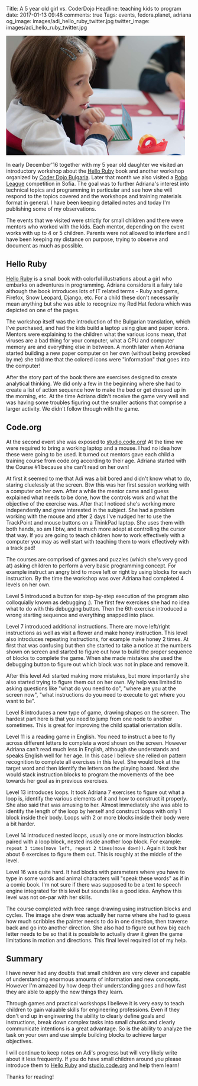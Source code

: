 Title: A 5 year old girl vs. CoderDojo
Headline: teaching kids to program
date: 2017-01-13 09:48
comments: true
Tags: events, fedora.planet, adriana
og_image: images/adi_hello_ruby_twitter.jpg
twitter_image: images/adi_hello_ruby_twitter.jpg

![Adi @ Hello Ruby](/images/adi_hello_ruby_twitter.jpg "Adi @ Hello Ruby")

In early December'16 together with my 5 year old daughter we visited an introductory workshop
about the [Hello Ruby](http://amzn.to/2ijQlBD) book and another
workshop organized by [Coder Dojo Bulgaria](http://coderdojobulgaria.com/).
Later that month we also visited a [Robo League](http://www.roboleague.bg/)
competition in Sofia.
The goal was to further Adriana's interest into technical topics and programming in
particular and see how she will respond to the topics covered and the
workshops and training materials format in general. I have been keeping
detailed notes and today I'm publishing some of my observations.

The events that we visited were strictly for small children and there were mentors
who worked with the kids. Each mentor, depending on the event works with up to 4 or 5
children. Parents were not allowed to interfere and I have been keeping
my distance on purpose, trying to observe and document as much as possible.

Hello Ruby
----------

[Hello Ruby](http://amzn.to/2ijQlBD) is a small book with colorful illustrations
about a girl who embarks on adventures in programming. Adriana considers it a fairy tale
although the book introduces lots of IT related terms - Ruby and gems, Firefox,
Snow Leopard, Django, etc. For a child these don't necessarily mean anything
but she was able to recognize my Red Hat fedora which was depicted on one of the pages.

The workshop itself was the introduction of the Bulgarian translation, which I've purchased,
and had the kids build a laptop using glue and paper icons. Mentors were explaining
to the children what the various icons mean, that viruses are a bad thing for your computer,
what a CPU and computer memory are
and everything else in between. A month later when Adriana started building a new
paper computer on her own (without being provoked by me) she told me that the
colored icons were "information" that goes into the computer!

After the story part of the book there are exercises designed to create analytical
thinking. We did only a few in the beginning where she had to create a list of
action sequence how to make the bed or get dressed up in the morning, etc. At the time
Adriana didn't receive the game very well and was having some troubles figuring out
the smaller actions that comprise a larger activity. We didn't follow through with
the game.


Code.org
--------

At the second event she was exposed to [studio.code.org](https://studio.code.org/)!
At the time we were required to bring a working laptop and a mouse. I had no idea
how these were going to be used. It turned out mentors gave each child a training
course from code.org according to their age. Adriana started with the Course #1
because she can't read on her own!

At first it seemed to me that Adi was a bit bored and didn't know what to do,
staring cluelessly at the screen. Btw this was her first session working with
a computer on her own. After a while the mentor came and I guess explained what
needs to be done, how the controls work and what the objective of the exercise was.
After that I noticed she's working more independently and grew interested in the
subject. She had a problem working with the mouse and after 2 days I've nudged
her to use the TrackPoint and mouse buttons on a ThinkPad laptop. She uses them
with both hands, so am I btw, and is much more adept at controlling the cursor
that way. If you are going to teach children how to work effectively with a computer
you may as well start with teaching them to work effectively with a track pad!


The courses are comprised of games and puzzles (which she's very good at)
asking children to perform a very basic programming concept. For example instruct
an angry bird to move left or right by using blocks for each instruction.
By the time the workshop was over Adriana had completed 4 levels on her own.

Level 5 introduced a button for step-by-step execution of the program also
colloquially known as debugging :). The first few exercises she had no idea
what to do with this debugging button. Then the 6th exercise introduced a
wrong starting sequence and everything snapped into place.

Level 7 introduced additional instructions. There are move left/right instructions
as well as visit a flower and make honey instruction. This level also introduces
repeating instructions, for example make honey 2 times. At first that was confusing
but then she started to take a notice at the numbers shown on screen and started to
figure out how to build the proper sequence of blocks to complete the game.
When she made mistakes she used the debugging button to figure out which block
was not in place and remove it.

After this level Adi started making more mistakes, but more importantly she also
started trying to figure them out on her own. My help was limited to asking
questions like "what do you need to do", "where are you at the screen now",
"what instructions do you need to execute to get where you want to be".

Level 8 introduces a new type of game, drawing shapes on the screen. The hardest
part here is that you need to jump from one node to another sometimes. This
is great for improving the child spatial orientation skills.

Level 11 is a reading game in English. You need to instruct a bee to fly across
different letters to complete a word shown on the screen. However Adriana can't
read much less in English, although she understands and speaks English
well for her age. In this case I believe she relied on pattern recognition
to complete all exercises in this level. She would look at the target word
and then identify the letters on the playing board. Next she would stack instruction
blocks to program the movements of the bee towards her goal as in previous exercises.

Level 13 introduces loops. It took Adriana 7 exercises to figure out what a loop
is, identify the various elements of it and how to construct it properly.
She also said that was amusing to her. Almost immediately she was able to identify
the length of the loop by herself and construct loops with only 1 block inside
their body. Loops with 2 or more blocks inside their body were a bit harder.

Level 14 introduced nested loops, usually one or more instruction blocks paired
with a loop block, nested inside another loop block. For example:
`repeat 3 times(move left, repeat 2 times(move down))`. Again it took her about 6
exercises to figure them out. This is roughly at the middle of the level.


Level 16 was quite hard. It had blocks with parameters where you have to type
in some words and animal characters will "speak these words" as if in a comic book.
I'm not sure if there was supposed to be a text to speech engine integrated for
this level but sounds like a good idea. Anyhow this level was not on-par with
her skills.

The course completed with free range drawing using instruction blocks and cycles.
The image she drew was actually her name where she had to guess how much scribbles
the painter needs to do in one direction, then traverse back and go into another direction.
She also had to figure out how big each letter needs to be so that it is possible to
actually draw it given the game limitations in motion and directions. This final level
required lot of my help.

Summary
-------

I have never had any doubts that small children are very clever and
capable of understanding enormous amounts of information and new concepts.
However I'm amazed by how deep their understanding goes and how fast they
are able to apply the new things they learn.

Through games and practical workshops I believe it is very easy to teach
children to gain valuable skills for engineering professions. Even if they
don't end up in engineering the ability to clearly define goals and instructions,
break down complex tasks into small chunks and clearly communicate intentions
is a great advantage. So is the ability to analyze the task on your own and
use simple building blocks to achieve larger objectives.

I will continue to keep notes on Adi's progress but will very likely write
about it less frequently. If you do have small children around you please
introduce them to [Hello Ruby](http://amzn.to/2ijQlBD) and
[studio.code.org](https://studio.code.org/) and help them learn!


Thanks for reading!
